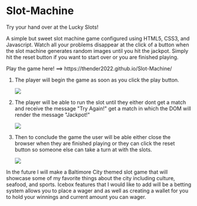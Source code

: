 <h1>Slot-Machine</h1>

<heading>Try your hand over at the Lucky Slots!</heading>

<p>A simple but sweet slot machine game configured using HTML5, CSS3, and Javascript. Watch all your problems disappear at the click of a button when the slot machine generates random images until you hit the jackpot. Simply hit the reset button if you want to start over or you are finished playing.</p>

<p>Play the game here! ==> https://thender2022.github.io/Slot-Machine/</p>

<ol>
<li><p>The player will begin the game as soon as you click the play button.</p></li>

<a href="https://lh3.googleusercontent.com/UHtxqXzWY58b5jgyhSSwcoE4Exr9o34vj6sHqqy2CG9l9BaCTXXHEajwwJ_5CQBVyMHJbogrskuhAFmsU0rqcgzlGtg4pF_9hFGHOaedEBif_XwHH6gSBdeYqdL6c41_XgQRGLFy=w2400?source=screenshot.guru"> <img src="https://lh3.googleusercontent.com/UHtxqXzWY58b5jgyhSSwcoE4Exr9o34vj6sHqqy2CG9l9BaCTXXHEajwwJ_5CQBVyMHJbogrskuhAFmsU0rqcgzlGtg4pF_9hFGHOaedEBif_XwHH6gSBdeYqdL6c41_XgQRGLFy=w600-h315-p-k" /> </a>

<li><p>The player will be able to run the slot until they either dont get a match and receive the message "Try Again!" get a match in which the DOM will render the message "Jackpot!"</p></li>

<a href="https://lh3.googleusercontent.com/_NG2m94PEZhPC3p4zDBk5fmPPfasJcGlnzNPDp7nEnhwWGonxbYppym_S7IFJ_OVTlC8kncg5eV8lhJVFHZmb8m_gVIRx8g8LISxkpL5DaaV-TTHRsfOqj2rTtW8eyV4vZguNkVF=w2400?source=screenshot.guru"> <img src="https://lh3.googleusercontent.com/_NG2m94PEZhPC3p4zDBk5fmPPfasJcGlnzNPDp7nEnhwWGonxbYppym_S7IFJ_OVTlC8kncg5eV8lhJVFHZmb8m_gVIRx8g8LISxkpL5DaaV-TTHRsfOqj2rTtW8eyV4vZguNkVF=w600-h315-p-k" /> </a>

<li><p>Then to conclude the game the user will be able either close the browser when they are finished playing or they can click the reset button so someone else can take a turn at with the slots.</p></li>

<a href="https://lh3.googleusercontent.com/3PQasdzax5GwHmxOEGIabktTWMppDwz4AyA6ARUqjgFN4G-S543Xd3Jnc_0gxgK12-BuYQBDSlO9M6qtb3LR9CFBuWQvQQVHAEYD2pMVK7qUhn6CiTvLBbhX8K0j4Zs071-ihpIl=w2400?source=screenshot.guru"> <img src="https://lh3.googleusercontent.com/3PQasdzax5GwHmxOEGIabktTWMppDwz4AyA6ARUqjgFN4G-S543Xd3Jnc_0gxgK12-BuYQBDSlO9M6qtb3LR9CFBuWQvQQVHAEYD2pMVK7qUhn6CiTvLBbhX8K0j4Zs071-ihpIl=w600-h315-p-k" /> </a>
</ol>

<p>In the future I will make a Baltimore City themed slot game that will showcase some of my favorite things about the city including culture, seafood, and sports. Icebox features that I would like to add will be a betting system allows you to place a wager and as well as creating a wallet for you to hold your winnings and current amount you can wager.</p>


